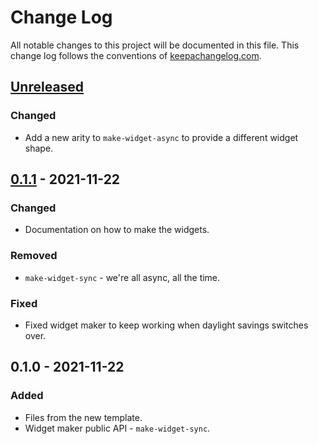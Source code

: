 # Change Log
All notable changes to this project will be documented in this file. This change log follows the conventions of [keepachangelog.com](http://keepachangelog.com/).

## [Unreleased]
### Changed
- Add a new arity to `make-widget-async` to provide a different widget shape.

## [0.1.1] - 2021-11-22
### Changed
- Documentation on how to make the widgets.

### Removed
- `make-widget-sync` - we're all async, all the time.

### Fixed
- Fixed widget maker to keep working when daylight savings switches over.

## 0.1.0 - 2021-11-22
### Added
- Files from the new template.
- Widget maker public API - `make-widget-sync`.

[Unreleased]: https://github.com/your-name/clojure-leetcode/compare/0.1.1...HEAD
[0.1.1]: https://github.com/your-name/clojure-leetcode/compare/0.1.0...0.1.1
